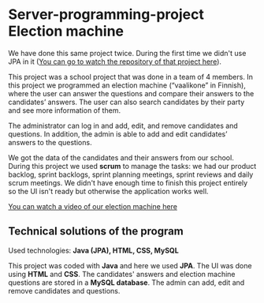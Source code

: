 # Server-programming-project Election machine

We have done this same project twice. During the first time we didn't use JPA in it ([You can go to watch the repository of that project here](https://github.com/JenniLehtonen/Server-programming-project)).


This project was a school project that was done in a team of 4 members.
In this project we programmed an election machine (“vaalikone” in Finnish), where the user can answer the questions and compare their answers to the candidates’ answers. The user can also search candidates by their party and see more information of them.

The administrator can log in and add, edit, and remove candidates and questions. In addition, the admin is able to add and edit candidates’ answers to the questions.

We got the data of the candidates and their answers from our school.
During this project we used **scrum** to manage the tasks: we had our product backlog, sprint backlogs, sprint planning meetings, sprint reviews and daily scrum meetings. We didn't have enough time to finish this project entirely so the UI isn't ready but otherwise the application works well.

[You can watch a video of our election machine here](https://jennilehtonen.github.io/Server-programming-jpa/video.html)

## Technical solutions of the program
Used technologies: **Java (JPA), HTML, CSS, MySQL**

This project was coded with **Java** and here we used **JPA**. The UI was done using **HTML** and **CSS**. The candidates' answers and election machine questions are stored in a **MySQL database**. The admin can add, edit and remove candidates and questions. 
